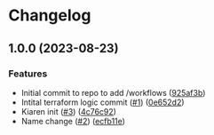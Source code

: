 # Changelog

## 1.0.0 (2023-08-23)


### Features

* Initial commit to repo to add /workflows ([925af3b](https://github.com/Kiaren-Kaizen/terraform-common-config/commit/925af3b0bd5c6a446e451963794405c777896abd))
* Intital terraform logic commit ([#1](https://github.com/Kiaren-Kaizen/terraform-common-config/issues/1)) ([0e652d2](https://github.com/Kiaren-Kaizen/terraform-common-config/commit/0e652d2457b35c7656be46465c5afe277ca2fc12))
* Kiaren init ([#3](https://github.com/Kiaren-Kaizen/terraform-common-config/issues/3)) ([4c76c92](https://github.com/Kiaren-Kaizen/terraform-common-config/commit/4c76c92ad9d4f054909138a68eab6d8bd3fef4ad))
* Name change ([#2](https://github.com/Kiaren-Kaizen/terraform-common-config/issues/2)) ([ecfb11e](https://github.com/Kiaren-Kaizen/terraform-common-config/commit/ecfb11eb71e7b140ade3dd340c93aa924ed14403))
